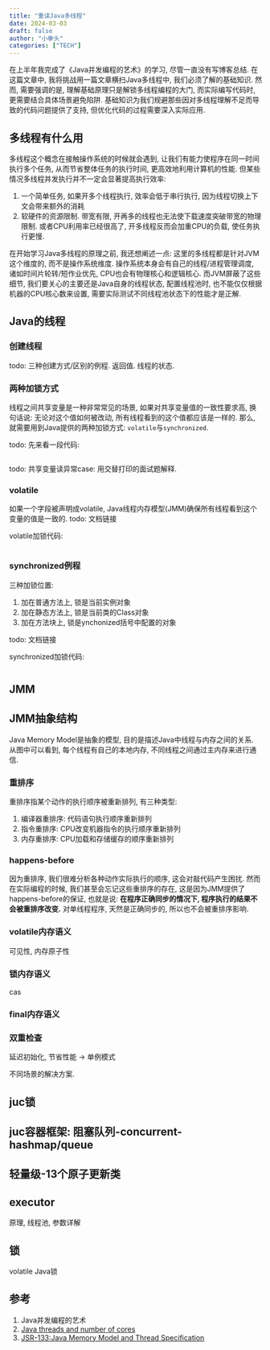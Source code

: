 ```yaml
---
title: "重读Java多线程"
date: 2024-03-03
draft: false
author: "小拳头"
categories: ["TECH"]
---
```


在上半年我完成了《Java并发编程的艺术》的学习, 尽管一直没有写博客总结. 在这篇文章中, 我将挑战用一篇文章横扫Java多线程中, 我们必须了解的基础知识. 然而, 需要强调的是, 理解基础原理只是解锁多线程编程的大门, 而实际编写代码时, 更需要结合具体场景避免陷阱. 基础知识为我们规避那些因对多线程理解不足而导致的代码问题提供了支持, 但优化代码的过程需要深入实际应用. 

## 多线程有什么用
多线程这个概念在接触操作系统的时候就会遇到, 让我们有能力使程序在同一时间执行多个任务, 从而节省整体任务的执行时间, 更高效地利用计算机的性能. 但某些情况多线程并发执行并不一定会显著提高执行效率:
1. 一个简单任务, 如果开多个线程执行, 效率会低于串行执行, 因为线程切换上下文会带来额外的消耗
2. 软硬件的资源限制. 带宽有限, 开再多的线程也无法使下载速度突破带宽的物理限制. 或者CPU利用率已经很高了, 开多线程反而会加重CPU的负载, 使任务执行更慢.

在开始学习Java多线程的原理之前, 我还想阐述一点: 这里的多线程都是针对JVM这个维度的, 而不是操作系统维度. 操作系统本身会有自己的线程/进程管理调度, 诸如时间片轮转/短作业优先, CPU也会有物理核心和逻辑核心. 而JVM屏蔽了这些细节, 我们要关心的主要还是Java自身的线程状态, 配置线程池时, 也不能仅仅根据机器的CPU核心数来设置, 需要实际测试不同线程池状态下的性能才是正解.


## Java的线程
### 创建线程
todo: 三种创建方式/区别的例程. 返回值. 线程的状态.

### 两种加锁方式
线程之间共享变量是一种非常常见的场景, 如果对共享变量值的一致性要求高, 换句话说: 无论对这个值如何被改动, 所有线程看到的这个值都应该是一样的. 那么, 就需要用到Java提供的两种加锁方式: `volatile`与`synchronized`.

todo: 先来看一段代码: 
```

```

todo: 共享变量读异常case: 用交替打印的面试题解释.

### volatile
如果一个字段被声明成volatile, Java线程内存模型(JMM)确保所有线程看到这个变量的值是一致的. todo: 文档链接

volatile加锁代码:
```

```

### synchronized例程
三种加锁位置:
1. 加在普通方法上, 锁是当前实例对象
2. 加在静态方法上, 锁是当前类的Class对象
3. 加在方法块上, 锁是ynchonized括号中配置的对象

todo: 文档链接


synchronized加锁代码:
```

```

## JMM
## JMM抽象结构
Java Memory Model是抽象的模型, 目的是描述Java中线程与内存之间的关系. 从图中可以看到, 每个线程有自己的本地内存, 不同线程之间通过主内存来进行通信.
[](/89_1.png)

### 重排序
重排序指某个动作的执行顺序被重新排列, 有三种类型:
1. 编译器重排序: 代码语句执行顺序重新排列
2. 指令重排序: CPU改变机器指令的执行顺序重新排列
3. 内存重排序: CPU加载和存储缓存的顺序重新排列

### happens-before
因为重排序, 我们很难分析各种动作实际执行的顺序, 这会对敲代码产生困扰. 然而在实际编程的时候, 我们甚至会忘记这些重排序的存在, 这是因为JMM提供了happens-before的保证, 也就是说: **在程序正确同步的情况下, 程序执行的结果不会被重排序改变.** 对单线程程序, 天然是正确同步的, 所以也不会被重排序影响.

### volatile内存语义
可见性, 内存原子性

### 锁内存语义
cas

### final内存语义

### 双重检查
延迟初始化, 节省性能 -> 单例模式

不同场景的解决方案.

## juc锁 

## juc容器框架: 阻塞队列-concurrent-hashmap/queue

## 轻量级-13个原子更新类



## executor
原理, 线程池, 参数详解  


## 锁
volatile
Java锁


## 参考
1. Java并发编程的艺术
2. [Java threads and number of cores](https://stackoverflow.com/questions/34689709/java-threads-and-number-of-cores)
3. [JSR-133:Java Memory Model and Thread Specification]()